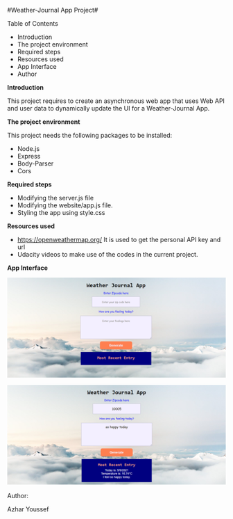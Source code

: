 #Weather-Journal App Project#

Table of Contents

 - Introduction
 - The project environment
 - Required steps
 - Resources used
 - App Interface
 - Author

**Introduction**
 
 This project requires to create an asynchronous web app that uses Web API and user data to dynamically update the UI for a Weather-Journal App.

**The project environment**

This project needs the following packages to be installed:
 - Node.js
 - Express
 - Body-Parser
 - Cors

**Required steps**
 - Modifying the server.js file
 - Modifying the website/app.js file.
 - Styling the app using style.css

**Resources used**
- https://openweathermap.org/ 
  It is used to get the personal API key and url
- Udacity videos to make use of the codes in the current project.

**App Interface**

![App Interface_balnk](https://github.com/azharyoussef/Weather-Journal-App_Udacity/blob/master/App%20interface%20raw.PNG)

![App Interface](https://github.com/azharyoussef/Weather-Journal-App_Udacity/blob/master/App%20interface%201.PNG)

 Author:
 
 Azhar Youssef
